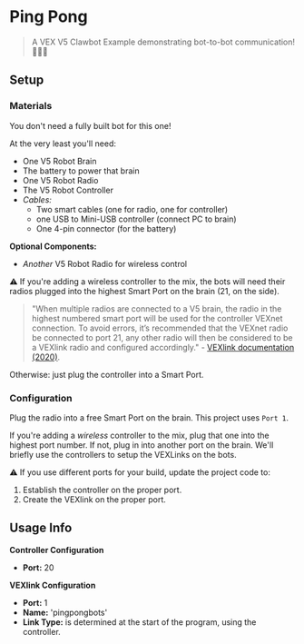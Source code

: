 # Ping Pong

> A VEX V5 Clawbot Example demonstrating bot-to-bot communication! 🤖🛜🤖

## Setup

### Materials

You don't need a fully built bot for this one! 

At the very least you'll need:
- One V5 Robot Brain
- The battery to power that brain
- One V5 Robot Radio
- The V5 Robot Controller
- *Cables:*
    - Two smart cables (one for radio, one for controller)
    - one USB to Mini-USB controller (connect PC to brain)
    - One 4-pin connector (for the battery)

**Optional Components:**
- *Another* V5 Robot Radio for wireless control

⚠️ If you're adding a wireless controller to the mix, the bots will need their radios plugged into the highest Smart Port on the brain (21, on the side).

> "When multiple radios are connected to a V5 brain, the radio in the highest numbered smart port will be used for the controller VEXnet connection. To avoid errors, it’s recommended that the VEXnet radio be connected to port 21, any other radio will then be considered to be a VEXlink radio and configured accordingly." - [VEXlink documentation (2020)](https://www.vexforum.com/t/vexlink-documentaton/84538).

Otherwise: just plug the controller into a Smart Port.

### Configuration

Plug the radio into a free Smart Port on the brain. This project uses `Port 1`.

If you're adding a *wireless* controller to the mix, plug that one into the highest port number. If not, plug in into another port on the brain. We'll briefly use the controllers to setup the VEXLinks on the bots.

⚠️ If you use different ports for your build, update the project code to:
1. Establish the controller on the proper port.
2. Create the VEXlink on the proper port.

## Usage Info

**Controller Configuration**

- **Port:** 20

**VEXlink Configuration**

- **Port:** 1
- **Name:** 'pingpongbots'
- **Link Type:** is determined at the start of the program, using the controller.
